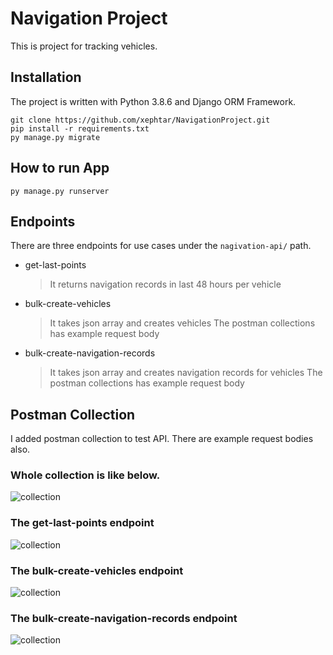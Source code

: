 # Navigation Project

This is project for tracking vehicles. 


## Installation
The project is written with Python 3.8.6 and Django ORM Framework.

```
git clone https://github.com/xephtar/NavigationProject.git
pip install -r requirements.txt
py manage.py migrate
```

## How to run App

```
py manage.py runserver
```

## Endpoints

There are three endpoints for use cases under the ```nagivation-api/``` path.

 - get-last-points
	 > It returns navigation records in last 48 hours per vehicle
 - bulk-create-vehicles
	 > It takes json array and creates vehicles
	 > The postman collections has example request body
 - bulk-create-navigation-records
	 > It takes json array and creates navigation records for vehicles
	 > The postman collections has example request body

## Postman Collection

I added postman collection to test API. There are example request bodies also.

### Whole collection is like below.

![collection](https://i.ibb.co/RpzHXHj/download-1.png)

### The get-last-points endpoint

![collection](https://i.ibb.co/LhLhYq2/download-2.png)

### The bulk-create-vehicles endpoint

![collection](https://i.ibb.co/47dmDvq/download-3.png)

### The bulk-create-navigation-records endpoint

![collection](https://i.ibb.co/djBS72C/download-4.png)

